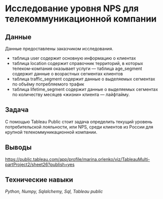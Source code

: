 # Исследование уровня NPS для телекоммуникационной компании

## Данные

Данные предоставлены заказчиком исследования.
- таблица user содержит основную информацию о клиентах
- таблица location содержит справочник территорий, в которых телеком-компания оказывает услуги
— таблица age_segment содержит данные о возрастных сегментах клиентов
- таблица traffic_segment  содержит данные о выделяемых сегментах по объёму потребляемого трафик
- таблица lifetime_segment содержит данные о выделяемых сегментах по количеству месяцев «жизни» клиента — лайфтайму.

## Задача

С помощью Tableau Public стоит задача определить текущий уровень потребительской лояльности, или NPS, среди клиентов из России для крупной телекоммуникационной компании. 

## Выводы

https://public.tableau.com/app/profile/marina.orlenko/viz/TableauMulti-partProject2/sheet26?publish=yes

## Технические навыки
*Python, Numpy, Sqlalchemy, Sql, Tableau public*
